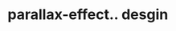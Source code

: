 # parallax-effect.. desgin                                                                                                                                                                                                                                                                                                                     
